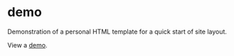 # demo
Demonstration of a personal HTML template for a quick start of site layout.

<html lang="ru">
<body>
	<p>View a <a href="https://igor-muram.github.io/demo/index.html" target=”_blank”>demo</a>.</p>
</body>
</html>

